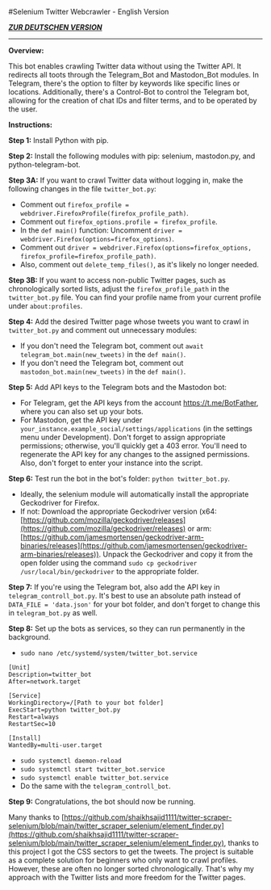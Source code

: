 #Selenium Twitter Webcrawler - English Version

***[ZUR DEUTSCHEN VERSION](https://github.com/Sam4000der2/selenium_twitter_Webcrawler_de)***

---

**Overview:**

This bot enables crawling Twitter data without using the Twitter API. It redirects all toots through the Telegram_Bot and Mastodon_Bot modules. In Telegram, there's the option to filter by keywords like specific lines or locations. Additionally, there's a Control-Bot to control the Telegram bot, allowing for the creation of chat IDs and filter terms, and to be operated by the user.

**Instructions:**

**Step 1:** Install Python with pip.

**Step 2:** Install the following modules with pip: selenium, mastodon.py, and python-telegram-bot.

**Step 3A:** If you want to crawl Twitter data without logging in, make the following changes in the file `twitter_bot.py`:

- Comment out `firefox_profile = webdriver.FirefoxProfile(firefox_profile_path)`.
- Comment out `firefox_options.profile = firefox_profile`.
- In the `def main()` function: Uncomment `driver = webdriver.Firefox(options=firefox_options)`.
- Comment out `driver = webdriver.Firefox(options=firefox_options, firefox_profile=firefox_profile_path)`.
- Also, comment out `delete_temp_files()`, as it's likely no longer needed.

**Step 3B:** If you want to access non-public Twitter pages, such as chronologically sorted lists, adjust the `firefox_profile_path` in the `twitter_bot.py` file. You can find your profile name from your current profile under `about:profiles`.

**Step 4:** Add the desired Twitter page whose tweets you want to crawl in `twitter_bot.py` and comment out unnecessary modules:

- If you don't need the Telegram bot, comment out `await telegram_bot.main(new_tweets)` in the `def main()`.
- If you don't need the Telegram bot, comment out `mastodon_bot.main(new_tweets)` in the `def main()`.

**Step 5:** Add API keys to the Telegram bots and the Mastodon bot:

- For Telegram, get the API keys from the account https://t.me/BotFather, where you can also set up your bots.
- For Mastodon, get the API key under `your_instance.example_social/settings/applications` (in the settings menu under Development). Don't forget to assign appropriate permissions; otherwise, you'll quickly get a 403 error. You'll need to regenerate the API key for any changes to the assigned permissions. Also, don't forget to enter your instance into the script.

**Step 6:** Test run the bot in the bot's folder: `python twitter_bot.py`.

- Ideally, the selenium module will automatically install the appropriate Geckodriver for Firefox.
- If not: Download the appropriate Geckodriver version (x64: [https://github.com/mozilla/geckodriver/releases](https://github.com/mozilla/geckodriver/releases) or arm: [https://github.com/jamesmortensen/geckodriver-arm-binaries/releases](https://github.com/jamesmortensen/geckodriver-arm-binaries/releases)). Unpack the Geckodriver and copy it from the open folder using the command `sudo cp geckodriver /usr/local/bin/geckodriver` to the appropriate folder.

**Step 7:** If you're using the Telegram bot, also add the API key in `telegram_controll_bot.py`. It's best to use an absolute path instead of `DATA_FILE = 'data.json'` for your bot folder, and don't forget to change this in `telegram_bot.py` as well.

**Step 8:** Set up the bots as services, so they can run permanently in the background.

- `sudo nano /etc/systemd/system/twitter_bot.service`

```plaintext
[Unit]
Description=twitter_bot
After=network.target

[Service]
WorkingDirectory=/[Path to your bot folder]
ExecStart=python twitter_bot.py
Restart=always
RestartSec=10

[Install]
WantedBy=multi-user.target
```

- `sudo systemctl daemon-reload`
- `sudo systemctl start twitter_bot.service`
- `sudo systemctl enable twitter_bot.service`
- Do the same with the `telegram_controll_bot`.

**Step 9:** Congratulations, the bot should now be running.

Many thanks to [https://github.com/shaikhsajid1111/twitter-scraper-selenium/blob/main/twitter_scraper_selenium/element_finder.py](https://github.com/shaikhsajid1111/twitter-scraper-selenium/blob/main/twitter_scraper_selenium/element_finder.py), thanks to this project I got the CSS sectors to get the tweets. The project is suitable as a complete solution for beginners who only want to crawl profiles. However, these are often no longer sorted chronologically. That's why my approach with the Twitter lists and more freedom for the Twitter pages.
